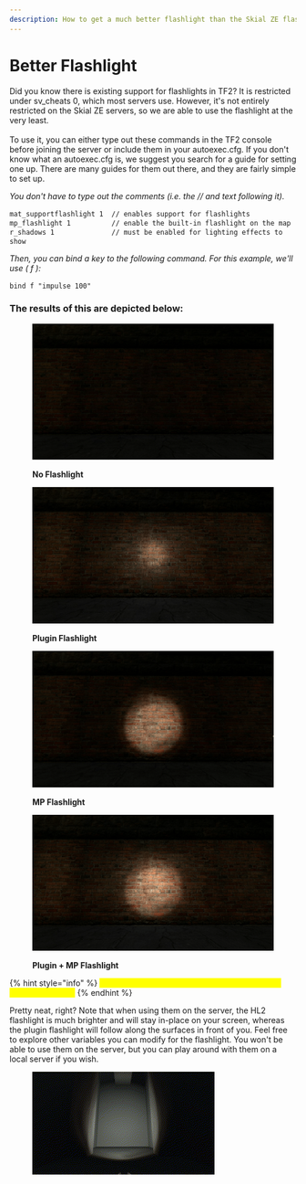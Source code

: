 ```yaml
---
description: How to get a much better flashlight than the Skial ZE flashlight.
---
```


# Better Flashlight

Did you know there is existing support for flashlights in TF2? It is restricted under sv\_cheats 0, which most servers use. However, it's not entirely restricted on the Skial ZE servers, so we are able to use the flashlight at the very least.\
\
To use it, you can either type out these commands in the TF2 console before joining the server or include them in your autoexec.cfg. If you don't know what an autoexec.cfg is, we suggest you search for a guide for setting one up. There are many guides for them out there, and they are fairly simple to set up.

_You don't have to type out the comments (i.e. the // and text following it)._

```
mat_supportflashlight 1  // enables support for flashlights 
mp_flashlight 1          // enable the built-in flashlight on the map
r_shadows 1              // must be enabled for lighting effects to show
```

_Then, you can bind a key to the following command. For this example, we'll use ( f ):_

```
bind f "impulse 100"
```

### The results of this are depicted below:

<figure><img src="../.gitbook/assets/2644628345_preview_no flashlight (1).png" alt=""><figcaption><p><strong>No Flashlight</strong></p></figcaption></figure>

<figure><img src="../.gitbook/assets/2644628345_preview_plugin flashlight.png" alt=""><figcaption><p><strong>Plugin Flashlight</strong></p></figcaption></figure>

<figure><img src="../.gitbook/assets/2644628345_preview_mp flashlight.png" alt=""><figcaption><p><strong>MP Flashlight</strong></p></figcaption></figure>

<figure><img src="../.gitbook/assets/2644628345_preview_mp and plugin flashlight.png" alt=""><figcaption><p><strong>Plugin + MP Flashlight</strong></p></figcaption></figure>

{% hint style="info" %}
<mark style="color:yellow;">**You can also use the built-in flashlight**</mark><mark style="color:yellow;">**&#x20;**</mark>_<mark style="color:yellow;">**with**</mark>_<mark style="color:yellow;">**&#x20;**</mark><mark style="color:yellow;">**the plugin flashlight!**</mark>
{% endhint %}

Pretty neat, right? Note that when using them on the server, the HL2 flashlight is much brighter and will stay in-place on your screen, whereas the plugin flashlight will follow along the surfaces in front of you. Feel free to explore other variables you can modify for the flashlight. You won't be able to use them on the server, but you can play around with them on a local server if you wish.

<figure><img src="../.gitbook/assets/2644628345_preview_flashlight.gif" alt=""><figcaption></figcaption></figure>
